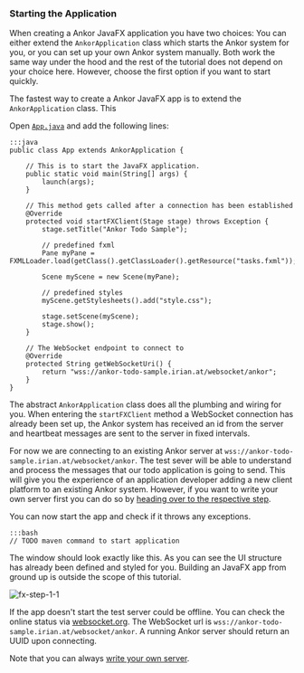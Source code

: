 ### Starting the Application

When creating a Ankor JavaFX application you have two choices: You can either extend the `AnkorApplication` class
which starts the Ankor system for you, or you can set up your own Ankor system manually.
Both work the same way under the hood and the rest of the tutorial does not depend on
your choice here. However, choose the first option if you want to start quickly.

The fastest way to create a Ankor JavaFX app is to extend the `AnkorApplication` class. This

Open [`App.java`][1] and add the following lines:

    :::java
    public class App extends AnkorApplication {

        // This is to start the JavaFX application.
        public static void main(String[] args) {
            launch(args);
        }

        // This method gets called after a connection has been established
        @Override
        protected void startFXClient(Stage stage) throws Exception {
            stage.setTitle("Ankor Todo Sample");

            // predefined fxml
            Pane myPane = FXMLLoader.load(getClass().getClassLoader().getResource("tasks.fxml"));

            Scene myScene = new Scene(myPane);

            // predefined styles
            myScene.getStylesheets().add("style.css");

            stage.setScene(myScene);
            stage.show();
        }

        // The WebSocket endpoint to connect to
        @Override
        protected String getWebSocketUri() {
            return "wss://ankor-todo-sample.irian.at/websocket/ankor";
        }
    }

The abstract `AnkorApplication` class does all the plumbing and wiring for you. When entering the
`startFXClient` method a WebSocket connection has already been set up, the Ankor system
has received an id from the server and heartbeat messages are sent to the server in fixed intervals.

For now we are connecting to an existing Ankor server at `wss://ankor-todo-sample.irian.at/websocket/ankor`.
The test sever will be able to understand and process the messages that our todo application is going to send.
This will give you the experience of an application developer adding a new client
platform to an existing Ankor system.
However, if you want to write your own server first you can do so by [heading over to the respective step][2].

You can now start the app and check if it throws any exceptions.

    :::bash
    // TODO maven command to start application

The window should look exactly like this. As you can see the UI structure has already been defined and
styled for you. Building an JavaFX app from ground up is outside the scope of this tutorial.</p>

![fx-step-1-1](/static/images/tutorial/fx-step-1-1.png)

If the app doesn't start the test server could be offline.
You can check the online status via
[websocket.org](http://www.websocket.org/echo.html). The WebSocket url is `wss://ankor-todo-sample.irian.at/websocket/ankor`.
A running Ankor server should return an UUID upon connecting.

Note that you can always [write your own server](#).

[1]: https://github.com/ankor-io/ankor-todo/blob/fx-step-1/todo-javafx-client/src/main/java/io/ankor/tutorial/App.java
[2]: /tutorials/server/0
